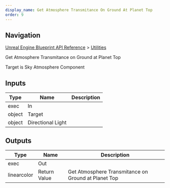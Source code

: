 ```yaml
---
display_name: Get Atmosphere Transmitance On Ground At Planet Top
order: 9
---
```

## Navigation

[Unreal Engine Blueprint API Reference](https://dev.epicgames.com/documentation/en-us/unreal-engine/BlueprintAPI) > [Utilities](https://dev.epicgames.com/documentation/en-us/unreal-engine/BlueprintAPI/Utilities)

Get Atmosphere Transmitance on Ground at Planet Top

Target is Sky Atmosphere Component

## Inputs

| Type | Name | Description |
| --- | --- | --- |
| exec | In |  |
| object | Target |  |
| object | Directional Light |  |

## Outputs

| Type | Name | Description |
| --- | --- | --- |
| exec | Out |  |
| linearcolor | Return Value | Get Atmosphere Transmitance on Ground at Planet Top |
